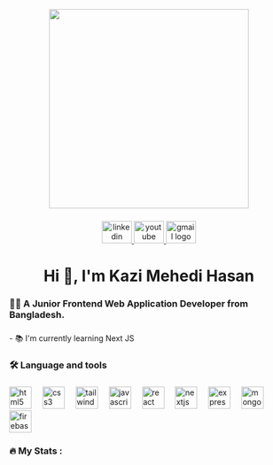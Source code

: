 <div align="center">
  <img height="360" src="https://i.ibb.co/F7mBYh0/Black-White-and-Yellow-Modern-Lines-Sale-Facebook-Cover.jpg"  />
</div>

###

<div align="center">
  <a href="https://www.linkedin.com/in/kazi-mehedihasan" target="_blank">
    <img src="https://raw.githubusercontent.com/maurodesouza/profile-readme-generator/master/src/assets/icons/social/linkedin/default.svg" width="54" height="40" alt="linkedin logo"  />
  </a>
  <a href="www.youtube.com/@learnwithmehedi1" target="_blank">
    <img src="https://raw.githubusercontent.com/maurodesouza/profile-readme-generator/master/src/assets/icons/social/youtube/default.svg" width="54" height="40" alt="youtube logo"  />
  </a>
  <a href="kazimehedihasan243@gmail.com" target="_blank">
    <img src="https://raw.githubusercontent.com/maurodesouza/profile-readme-generator/master/src/assets/icons/social/gmail/default.svg" width="54" height="40" alt="gmail logo"  />
  </a>
</div>

###

<h1 align="center">Hi 👋, I'm Kazi Mehedi Hasan</h1>

###

<h3 align="left">👩‍💻  A Junior Frontend Web Application Developer from Bangladesh.</h3>

###

<p align="left">- 📚 I'm currently learning Next JS</p>

###

<h3 align="left">🛠 Language and tools</h3>

###

<div align="left">
  <img src="https://cdn.jsdelivr.net/gh/devicons/devicon/icons/html5/html5-original.svg" height="40" alt="html5 logo"  />
  <img width="12" />
  <img src="https://cdn.jsdelivr.net/gh/devicons/devicon/icons/css3/css3-original.svg" height="40" alt="css3 logo"  />
  <img width="12" />
  <img src="https://cdn.simpleicons.org/tailwindcss/06B6D4" height="40" alt="tailwindcss logo"  />
  <img width="12" />
  <img src="https://cdn.simpleicons.org/javascript/F7DF1E" height="40" alt="javascript logo"  />
  <img width="12" />
  <img src="https://cdn.simpleicons.org/react/61DAFB" height="40" alt="react logo"  />
  <img width="12" />
  <img src="https://skillicons.dev/icons?i=nextjs" height="40" alt="nextjs logo"  />
  <img width="12" />
  <img src="https://skillicons.dev/icons?i=express" height="40" alt="express logo"  />
  <img width="12" />
  <img src="https://skillicons.dev/icons?i=mongodb" height="40" alt="mongodb logo"  />
  <img width="12" />
  <img src="https://skillicons.dev/icons?i=firebase" height="40" alt="firebase logo"  />
</div>

###

<h3 align="left">🔥   My Stats :</h3>

###
